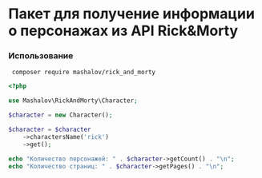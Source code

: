 # Пакет для получение информации о персонажах из API Rick&Morty

### Использование

```shell
 composer require mashalov/rick_and_morty
```

```php
<?php

use Mashalov\RickAndMorty\Character;

$character = new Character();

$character = $character 
    ->charactersName('rick')
    ->get();

echo "Количество персонажей: " . $character->getCount() . "\n";
echo "Количество страниц: " . $character->getPages() . "\n";
```
